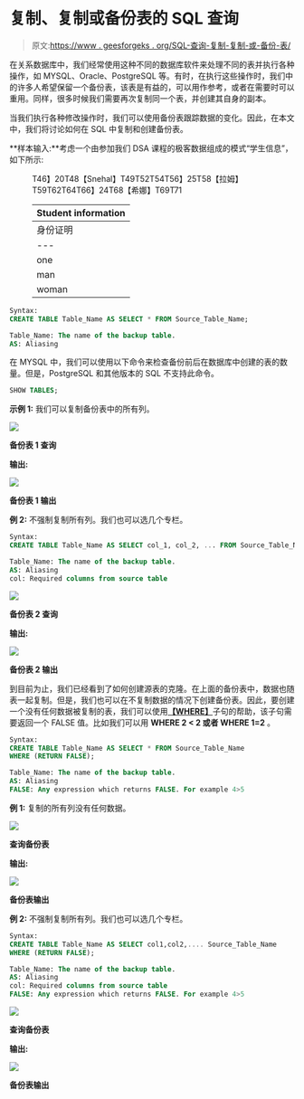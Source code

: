# 复制、复制或备份表的 SQL 查询

> 原文:[https://www . geesforgeks . org/SQL-查询-复制-复制-或-备份-表/](https://www.geeksforgeeks.org/sql-query-to-copy-duplicate-or-backup-table/)

在关系数据库中，我们经常使用这种不同的数据库软件来处理不同的表并执行各种操作，如 MYSQL、Oracle、PostgreSQL 等。有时，在执行这些操作时，我们中的许多人希望保留一个备份表，该表是有益的，可以用作参考，或者在需要时可以重用。同样，很多时候我们需要再次复制同一个表，并创建其自身的副本。

当我们执行各种修改操作时，我们可以使用备份表跟踪数据的变化。因此，在本文中，我们将讨论如何在 SQL 中复制和创建备份表。

**样本输入:**考虑一个由参加我们 DSA 课程的极客数据组成的模式“学生信息”，如下所示:

<figure class="table">T46】20T48【Snehal】T49T52T54T56】25T58【拉姆】T59T62T64T66】24T68【希娜】T69T71

| **Student information** |
| --- |
| 身份证明 | age | Student name | gender |
| --- | --- | --- | --- |
| one | Twenty-two |  | three | woman |
| man |
| woman |

</figure>

```sql
Syntax:
CREATE TABLE Table_Name AS SELECT * FROM Source_Table_Name;

Table_Name: The name of the backup table.
AS: Aliasing
```

在 MYSQL 中，我们可以使用以下命令来检查备份前后在数据库中创建的表的数量。但是，PostgreSQL 和其他版本的 SQL 不支持此命令。

```sql
SHOW TABLES;
```

**示例 1:** 我们可以复制备份表中的所有列。

![](img/e6bd72f4efa0a488ccf1887b4026fb45.png)

**备份表 1 查询**

**输出:**

![](img/1b9ba0e5ad59f747ca9a30f7d2b6c601.png)

**备份表 1 输出**

**例 2:** 不强制复制所有列。我们也可以选几个专栏。

```sql
Syntax:
CREATE TABLE Table_Name AS SELECT col_1, col_2, ... FROM Source_Table_Name;

Table_Name: The name of the backup table.
AS: Aliasing
col: Required columns from source table
```

![](img/e38a6d29416d40544dd667bf93395ad5.png)

**备份表 2 查询**

**输出:**

![](img/99b0de9c1b695298945d4ebb1301596b.png)

**备份表 2 输出**

到目前为止，我们已经看到了如何创建源表的克隆。在上面的备份表中，数据也随表一起复制。但是，我们也可以在不复制数据的情况下创建备份表。因此，要创建一个没有任何数据被复制的表，我们可以使用[**【WHERE】**](https://www.geeksforgeeks.org/sql-where-clause/)子句的帮助，该子句需要返回一个 FALSE 值。比如我们可以用 **WHERE 2 < 2 或者 WHERE 1=2** 。

```sql
Syntax:
CREATE TABLE Table_Name AS SELECT * FROM Source_Table_Name
WHERE (RETURN FALSE);

Table_Name: The name of the backup table.
AS: Aliasing
FALSE: Any expression which returns FALSE. For example 4>5
```

**例 1:** 复制的所有列没有任何数据。

![](img/ebe566993e1adb48a4e987fc385c273c.png)

**查询备份表**

**输出:**

![](img/a4ff121a2349fd230ed5e7962aa70645.png)

**备份表输出**

**例 2:** 不强制复制所有列。我们也可以选几个专栏。

```sql
Syntax:
CREATE TABLE Table_Name AS SELECT col1,col2,.... Source_Table_Name
WHERE (RETURN FALSE);

Table_Name: The name of the backup table.
AS: Aliasing
col: Required columns from source table
FALSE: Any expression which returns FALSE. For example 4>5
```

![](img/9f4d66817847f1250b6aef41f4d4a724.png)

**查询备份表**

**输出:**

![](img/4a9c4d4a2e1ba5c2b2cefe828acee8e8.png)

**备份表输出**